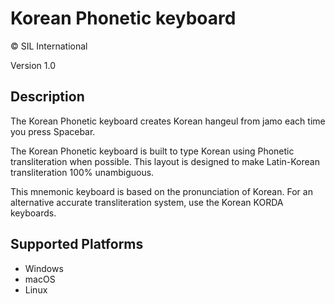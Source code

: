 Korean Phonetic keyboard
==============

© SIL International

Version 1.0

Description
-----------

The Korean Phonetic keyboard creates Korean hangeul from jamo each time you press Spacebar.

The Korean Phonetic keyboard is built to type Korean using Phonetic transliteration when possible. This layout is designed to make Latin-Korean transliteration 100% unambiguous.

This mnemonic keyboard is based on the pronunciation of Korean. For an alternative accurate transliteration system, use the Korean KORDA keyboards.

Supported Platforms
-------------------
 * Windows
 * macOS
 * Linux


